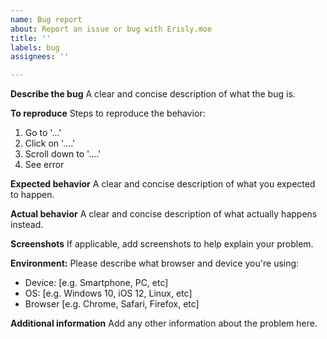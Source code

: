 ```yaml
---
name: Bug report
about: Report an issue or bug with Erisly.moe
title: ''
labels: bug
assignees: ''

---
```


**Describe the bug**
A clear and concise description of what the bug is.

**To reproduce**
Steps to reproduce the behavior:
1. Go to '...'
2. Click on '....'
3. Scroll down to '....'
4. See error

**Expected behavior**
A clear and concise description of what you expected to happen.

**Actual behavior**
A clear and concise description of what actually happens instead.

**Screenshots**
If applicable, add screenshots to help explain your problem.

**Environment:**
Please describe what browser and device you're using:
 - Device: [e.g. Smartphone, PC, etc]
 - OS: [e.g. Windows 10, iOS 12, Linux, etc]
 - Browser [e.g. Chrome, Safari, Firefox, etc]

**Additional information**
Add any other information about the problem here.
